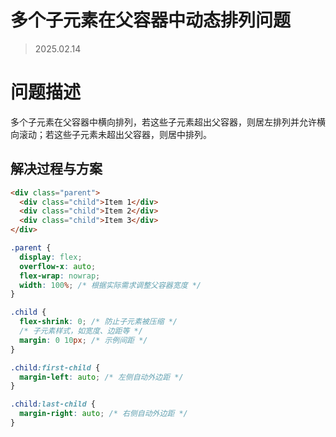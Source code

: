# 多个子元素在父容器中动态排列问题

> 2025.02.14

# 问题描述

多个子元素在父容器中横向排列，若这些子元素超出父容器，则居左排列并允许横向滚动；若这些子元素未超出父容器，则居中排列。



## 解决过程与方案

```html
<div class="parent">
  <div class="child">Item 1</div>
  <div class="child">Item 2</div>
  <div class="child">Item 3</div>
</div>
```



```css
.parent {
  display: flex;
  overflow-x: auto;
  flex-wrap: nowrap;
  width: 100%; /* 根据实际需求调整父容器宽度 */
}

.child {
  flex-shrink: 0; /* 防止子元素被压缩 */
  /* 子元素样式，如宽度、边距等 */
  margin: 0 10px; /* 示例间距 */
}

.child:first-child {
  margin-left: auto; /* 左侧自动外边距 */
}

.child:last-child {
  margin-right: auto; /* 右侧自动外边距 */
}
```

